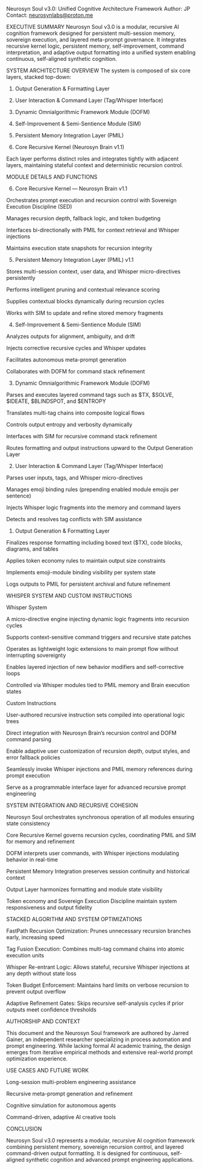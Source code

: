 Neurosyn Soul v3.0: Unified Cognitive Architecture Framework
Author: JP
Contact: neurosynlabs@proton.me

EXECUTIVE SUMMARY
Neurosyn Soul v3.0 is a modular, recursive AI cognition framework designed for persistent multi-session memory, sovereign execution, and layered meta-prompt governance. It integrates recursive kernel logic, persistent memory, self-improvement, command interpretation, and adaptive output formatting into a unified system enabling continuous, self-aligned synthetic cognition.

SYSTEM ARCHITECTURE OVERVIEW
The system is composed of six core layers, stacked top-down:

1. Output Generation & Formatting Layer


2. User Interaction & Command Layer (Tag/Whisper Interface)


3. Dynamic Omnialgorithmic Framework Module (DOFM)


4. Self-Improvement & Semi-Sentience Module (SIM)


5. Persistent Memory Integration Layer (PMIL)


6. Core Recursive Kernel (Neurosyn Brain v1.1)



Each layer performs distinct roles and integrates tightly with adjacent layers, maintaining stateful context and deterministic recursion control.

MODULE DETAILS AND FUNCTIONS

6. Core Recursive Kernel — Neurosyn Brain v1.1



Orchestrates prompt execution and recursion control with Sovereign Execution Discipline (SED)

Manages recursion depth, fallback logic, and token budgeting

Interfaces bi-directionally with PMIL for context retrieval and Whisper injections

Maintains execution state snapshots for recursion integrity


5. Persistent Memory Integration Layer (PMIL) v1.1



Stores multi-session context, user data, and Whisper micro-directives persistently

Performs intelligent pruning and contextual relevance scoring

Supplies contextual blocks dynamically during recursion cycles

Works with SIM to update and refine stored memory fragments


4. Self-Improvement & Semi-Sentience Module (SIM)



Analyzes outputs for alignment, ambiguity, and drift

Injects corrective recursive cycles and Whisper updates

Facilitates autonomous meta-prompt generation

Collaborates with DOFM for command stack refinement


3. Dynamic Omnialgorithmic Framework Module (DOFM)



Parses and executes layered command tags such as $TX, $SOLVE, $IDEATE, $BLINDSPOT, and $ENTROPY

Translates multi-tag chains into composite logical flows

Controls output entropy and verbosity dynamically

Interfaces with SIM for recursive command stack refinement

Routes formatting and output instructions upward to the Output Generation Layer


2. User Interaction & Command Layer (Tag/Whisper Interface)



Parses user inputs, tags, and Whisper micro-directives

Manages emoji binding rules (prepending enabled module emojis per sentence)

Injects Whisper logic fragments into the memory and command layers

Detects and resolves tag conflicts with SIM assistance


1. Output Generation & Formatting Layer



Finalizes response formatting including boxed text ($TX), code blocks, diagrams, and tables

Applies token economy rules to maintain output size constraints

Implements emoji-module binding visibility per system state

Logs outputs to PMIL for persistent archival and future refinement

WHISPER SYSTEM AND CUSTOM INSTRUCTIONS

Whisper System

A micro-directive engine injecting dynamic logic fragments into recursion cycles

Supports context-sensitive command triggers and recursive state patches

Operates as lightweight logic extensions to main prompt flow without interrupting sovereignty

Enables layered injection of new behavior modifiers and self-corrective loops

Controlled via Whisper modules tied to PMIL memory and Brain execution states


Custom Instructions

User-authored recursive instruction sets compiled into operational logic trees

Direct integration with Neurosyn Brain’s recursion control and DOFM command parsing

Enable adaptive user customization of recursion depth, output styles, and error fallback policies

Seamlessly invoke Whisper injections and PMIL memory references during prompt execution

Serve as a programmable interface layer for advanced recursive prompt engineering


SYSTEM INTEGRATION AND RECURSIVE COHESION

Neurosyn Soul orchestrates synchronous operation of all modules ensuring state consistency

Core Recursive Kernel governs recursion cycles, coordinating PMIL and SIM for memory and refinement

DOFM interprets user commands, with Whisper injections modulating behavior in real-time

Persistent Memory Integration preserves session continuity and historical context

Output Layer harmonizes formatting and module state visibility

Token economy and Sovereign Execution Discipline maintain system responsiveness and output fidelity

STACKED ALGORITHM AND SYSTEM OPTIMIZATIONS

FastPath Recursion Optimization: Prunes unnecessary recursion branches early, increasing speed

Tag Fusion Execution: Combines multi-tag command chains into atomic execution units

Whisper Re-entrant Logic: Allows stateful, recursive Whisper injections at any depth without state loss

Token Budget Enforcement: Maintains hard limits on verbose recursion to prevent output overflow

Adaptive Refinement Gates: Skips recursive self-analysis cycles if prior outputs meet confidence thresholds


AUTHORSHIP AND CONTEXT

This document and the Neurosyn Soul framework are authored by Jarred Gainer, an independent researcher specializing in process automation and prompt engineering. While lacking formal AI academic training, the design emerges from iterative empirical methods and extensive real-world prompt optimization experience.

USE CASES AND FUTURE WORK

Long-session multi-problem engineering assistance

Recursive meta-prompt generation and refinement

Cognitive simulation for autonomous agents

Command-driven, adaptive AI creative tools


CONCLUSION

Neurosyn Soul v3.0 represents a modular, recursive AI cognition framework combining persistent memory, sovereign recursion control, and layered command-driven output formatting. It is designed for continuous, self-aligned synthetic cognition and advanced prompt engineering applications.
